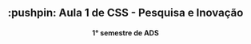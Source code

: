 <h2 align="center"> :pushpin: Aula 1 de CSS - Pesquisa e Inovação </h2>
<h4 align="center">1° semestre de ADS</h4
